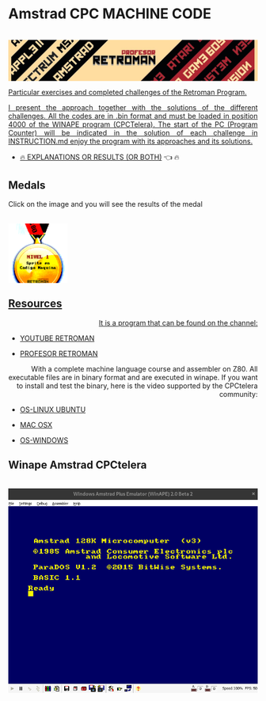 # Amstrad CPC MACHINE CODE

<div style="display: inline_block"><br>
    <a href="https://profesorretroman.com/" target="_blank"><img align="center" alt="AmstradCPC"   src="https://github.com/aggranadoss/amstradcpc-machine-code/blob/master/images/logo.png">
</div>

Particular exercises and completed challenges of the Retroman Program.

<div style="text-align: justify"> I present the approach together with the solutions of the different challenges. All the codes are in .bin format and must be loaded in position 4000 of the WINAPE program (CPCTelera). The start of the PC (Program Counter) will be indicated in the solution of each challenge in INSTRUCTION.md enjoy the program with its approaches and its solutions. </div>


- :fire: [EXPLANATIONS OR RESULTS (OR BOTH)](https://github.com/aggranadoss/level_amstradCPC) :point_left: :fire:  


## Medals

Click on the image and you will see the results of the medal

<div style="display: inline_block"><br>
    <a href="https://github.com/aggranadoss/amstradcpc-machine-code/blob/master/amstrad_cpc_exercises_resolved/first_sprite/INSTRUCTION.md" target="_blank"><img align="center" alt="AmstradCPC" height="120" width="120" src="https://github.com/aggranadoss/amstradcpc-machine-code/blob/master/images/medals/medal_machine_code_first_sprite.png">
</div>

## Resources

<div style="text-align: right"> It is a program that can be found on the channel: </div>

- [YOUTUBE RETROMAN](https://www.youtube.com/@ProfesorRetroman/about)

- [PROFESOR RETROMAN](https://profesorretroman.com/)

<div style="text-align: right"> With a complete machine language course and assembler on Z80. All executable files are in binary format and are executed in winape. If you want to install and test the binary, here is the video supported by the CPCtelera community:</div>

- [OS-LINUX UBUNTU](https://www.youtube.com/watch?v=aItoD7OfdkM)

- [MAC OSX](https://www.youtube.com/watch?v=4a_dh0WXWic)

- [OS-WINDOWS](https://www.youtube.com/watch?v=YIrbPEinYp0&list=RDCMUCSdIAKvPxlB3VlFDCBvI46A&index=3)

## Winape Amstrad CPCtelera

<div style="display: inline_block"><br>
    <a href="http://www.winape.net/downloads.jsp" target="_blank"><img align="center" alt="AmstradCPC" src="https://github.com/aggranadoss/amstradcpc-machine-code/blob/master/images/amstradcpc.png">
</div>


